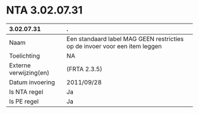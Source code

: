 # NTA 3.02.07.31

 3.02.07.31 | . 
 :--- | :--- 
 Naam | Een standaard label MAG GEEN restricties op de invoer voor een item leggen 
 Toelichting | NA 
 Externe verwijzing(en) | (FRTA 2.3.5) 
 Datum invoering | 2011/09/28 
 Is NTA regel | Ja 
 Is PE regel | Ja 
